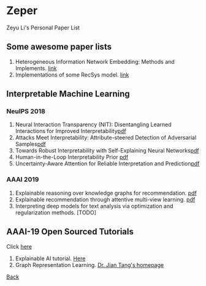 # Zeper

Zeyu Li's Personal Paper List

## Some awesome paper lists

1. Heterogeneous Information Network Embedding: Methods and Implements. [link](https://github.com/zhoushengisnoob/HINE)
2. Implementations of some RecSys model. [link](https://github.com/princewen/tensorflow_practice)

## Interpretable Machine Learning

### NeuIPS 2018
1. Neural Interaction Transparency (NIT): Disentangling Learned Interactions for Improved Interpretability[pdf](https://papers.nips.cc/paper/7822-neural-interaction-transparency-nit-disentangling-learned-interactions-for-improved-interpretability.pdf)
2. Attacks Meet Interpretability: Attribute-steered Detection of Adversarial Samples[pdf](https://papers.nips.cc/paper/7998-attacks-meet-interpretability-attribute-steered-detection-of-adversarial-samples.pdf)
3. Towards Robust Interpretability with Self-Explaining Neural Networks[pdf](https://papers.nips.cc/paper/8003-towards-robust-interpretability-with-self-explaining-neural-networks.pdf)
4. Human-in-the-Loop Interpretability Prior [pdf](https://papers.nips.cc/paper/8219-human-in-the-loop-interpretability-prior.pdf)
5. Uncertainty-Aware Attention for Reliable Interpretation and Prediction[pdf](https://papers.nips.cc/paper/7370-uncertainty-aware-attention-for-reliable-interpretation-and-prediction.pdf)

### AAAI 2019
1. Explainable reasoning over knowledge graphs for recommendation. [pdf](https://arxiv.org/pdf/1811.04540.pdf)
2. Explainable recommendation through attentive multi-view learning. [pdf](https://www.microsoft.com/en-us/research/uploads/prod/2018/10/exrec-aaai-camera-ready.pdf)
3. Interpreting deep models for text analysis via optimization and regularization methods. [TODO]


## AAAI-19 Open Sourced Tutorials
Click [here](https://aaai.org/Conferences/AAAI-19/aaai19tutorials/)

1. Explainable AI tutorial. [Here](https://xaitutorial2019.github.io/)
2. Graph Representation Learning. [Dr. Jian Tang's homepage](https://jian-tang.com/)


[Back](../index.html)
